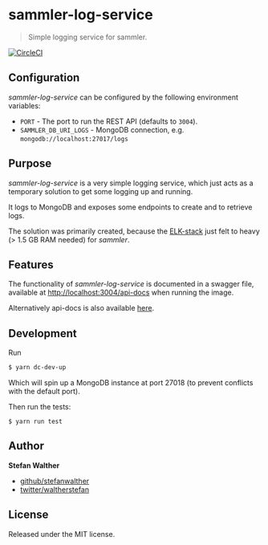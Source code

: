 # sammler-log-service

> Simple logging service for sammler.

[![CircleCI](https://img.shields.io/circleci/project/github/sammler/sammler-log-service.svg)](https://circleci.com/gh/sammler/sammler-log-service)

## Configuration
_sammler-log-service_ can be configured by the following environment variables:

- `PORT` - The port to run the REST API (defaults to `3004`).
- `SAMMLER_DB_URI_LOGS` - MongoDB connection, e.g. `mongodb://localhost:27017/logs`

## Purpose
_sammler-log-service_ is a very simple logging service, which just acts as a temporary solution to get some logging up and running.

It logs to MongoDB and exposes some endpoints to create and to retrieve logs.

The solution was primarily created, because the [ELK-stack](https://github.com/deviantony/docker-elk) just felt to heavy (> 1.5 GB RAM needed) for _sammler_.

## Features
The functionality of _sammler-log-service_ is documented in a swagger file, available at [http://localhost:3004/api-docs](http://localhost:3004/api-docs) when running the image.

Alternatively api-docs is also available [here](./docs/api-docs.md).

## Development
Run 

```sh
$ yarn dc-dev-up
```

Which will spin up a MongoDB instance at port 27018 (to prevent conflicts with the default port).

Then run the tests:

```
$ yarn run test
```

## Author
**Stefan Walther**

* [github/stefanwalther](https://github.com/stefanwalther)
* [twitter/waltherstefan](http://twitter.com/waltherstefan)

## License
Released under the MIT license.

